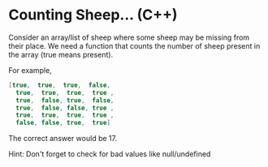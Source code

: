 # Counting Sheep... (C++)
Consider an array/list of sheep where some sheep may be missing from their place. We need a function that counts the number of sheep present in the array (true means present).

For example,
```cpp
[true,  true,  true,  false,
  true,  true,  true,  true ,
  true,  false, true,  false,
  true,  false, false, true ,
  true,  true,  true,  true ,
  false, false, true,  true]
```

The correct answer would be 17.

Hint: Don't forget to check for bad values like null/undefined
